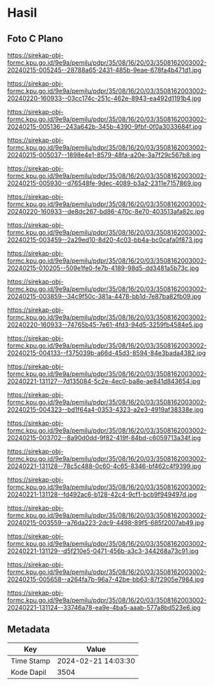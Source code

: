 # Hasil

## Foto C Plano

https://sirekap-obj-formc.kpu.go.id/9e9a/pemilu/pdpr/35/08/16/20/03/3508162003002-20240215-005245--28788a65-2431-485b-9eae-678fa4b471d1.jpg

https://sirekap-obj-formc.kpu.go.id/9e9a/pemilu/pdpr/35/08/16/20/03/3508162003002-20240220-160933--03cc174c-251c-462e-8943-ea492d1191b4.jpg

https://sirekap-obj-formc.kpu.go.id/9e9a/pemilu/pdpr/35/08/16/20/03/3508162003002-20240215-005136--243a642b-345b-4390-9fbf-0f0a3033684f.jpg

https://sirekap-obj-formc.kpu.go.id/9e9a/pemilu/pdpr/35/08/16/20/03/3508162003002-20240215-005037--1898e4e1-8579-48fa-a20e-3a7f29c567b8.jpg

https://sirekap-obj-formc.kpu.go.id/9e9a/pemilu/pdpr/35/08/16/20/03/3508162003002-20240215-005930--d76548fe-9dec-4089-b3a2-2311e7157869.jpg

https://sirekap-obj-formc.kpu.go.id/9e9a/pemilu/pdpr/35/08/16/20/03/3508162003002-20240220-160933--de8dc267-bd86-470c-8e70-403513afa82c.jpg

https://sirekap-obj-formc.kpu.go.id/9e9a/pemilu/pdpr/35/08/16/20/03/3508162003002-20240215-003459--2a29ed10-8d20-4c03-bb4a-bc0cafa0f873.jpg

https://sirekap-obj-formc.kpu.go.id/9e9a/pemilu/pdpr/35/08/16/20/03/3508162003002-20240215-010205--509e1fe0-fe7b-4189-98d5-dd3481a5b73c.jpg

https://sirekap-obj-formc.kpu.go.id/9e9a/pemilu/pdpr/35/08/16/20/03/3508162003002-20240215-003859--34c9f50c-381a-4478-bb1d-7e87ba82fb09.jpg

https://sirekap-obj-formc.kpu.go.id/9e9a/pemilu/pdpr/35/08/16/20/03/3508162003002-20240220-160933--74765b45-7e61-4fd3-94d5-3259fb4584e5.jpg

https://sirekap-obj-formc.kpu.go.id/9e9a/pemilu/pdpr/35/08/16/20/03/3508162003002-20240215-004133--f375039b-a66d-45d3-8594-84e3bada4382.jpg

https://sirekap-obj-formc.kpu.go.id/9e9a/pemilu/pdpr/35/08/16/20/03/3508162003002-20240221-131127--7d135084-5c2e-4ec0-ba8e-ae841d843654.jpg

https://sirekap-obj-formc.kpu.go.id/9e9a/pemilu/pdpr/35/08/16/20/03/3508162003002-20240215-004323--bd1f64a4-0353-4323-a2e3-4919af38338e.jpg

https://sirekap-obj-formc.kpu.go.id/9e9a/pemilu/pdpr/35/08/16/20/03/3508162003002-20240215-003702--8a90d0dd-9f82-419f-84bd-c6059713a34f.jpg

https://sirekap-obj-formc.kpu.go.id/9e9a/pemilu/pdpr/35/08/16/20/03/3508162003002-20240221-131128--78c5c488-0c60-4c65-8346-bf462c4f9399.jpg

https://sirekap-obj-formc.kpu.go.id/9e9a/pemilu/pdpr/35/08/16/20/03/3508162003002-20240221-131128--fd492ac6-b128-42c4-9cf1-bcb9f949497d.jpg

https://sirekap-obj-formc.kpu.go.id/9e9a/pemilu/pdpr/35/08/16/20/03/3508162003002-20240215-003559--a76da223-2dc9-4498-89f5-685f2007ab49.jpg

https://sirekap-obj-formc.kpu.go.id/9e9a/pemilu/pdpr/35/08/16/20/03/3508162003002-20240221-131129--d5f210e5-0471-456b-a3c3-344268a73c91.jpg

https://sirekap-obj-formc.kpu.go.id/9e9a/pemilu/pdpr/35/08/16/20/03/3508162003002-20240215-005658--a264fa7b-96a7-42be-bb63-87f2905e7984.jpg

https://sirekap-obj-formc.kpu.go.id/9e9a/pemilu/pdpr/35/08/16/20/03/3508162003002-20240221-131124--33746a78-ea9e-4ba5-aaab-577a8bd523e6.jpg


## Metadata

| Key        | Value               |
| ---------- | ------------------- |
| Time Stamp | 2024-02-21 14:03:30 |
| Kode Dapil | 3504                |



